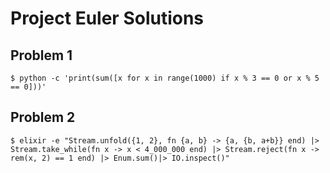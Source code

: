 # Project Euler Solutions

## Problem 1
`$ python -c 'print(sum([x for x in range(1000) if x % 3 == 0 or x % 5 == 0]))'`

## Problem 2
`$ elixir -e "Stream.unfold({1, 2}, fn {a, b} -> {a, {b, a+b}} end) |> Stream.take_while(fn x -> x < 4_000_000 end) |> Stream.reject(fn x -> rem(x, 2) == 1 end) |> Enum.sum()|> IO.inspect()"`
